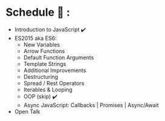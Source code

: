 # Schedule 📜 : 

- Introduction to JavaScript ✔️
- ES2015 aka ES6:
  - New Variables
  - Arrow Functions
  - Default Function Arguments
  - Template Strings
  - Additional Improvements 
  - Destructuring
  - Spread / Rest Operators
  - Iterables & Looping
  - OOP (skip) ✔️
  - Async JavaScript: Callbacks | Promises | Async/Await
- Open Talk 
